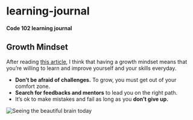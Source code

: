 # learning-journal
#### Code 102 learning journal



## Growth Mindset

After reading [this article](https://www.atlassian.com/blog/inside-atlassian/growth-mindset), I think that having a growth mindset means that you’re willing to learn and improve yourself and your skills everyday.

- **Don’t be afraid of challenges.** To grow, you must get out of your comfort zone.
- **Search for feedbacks and mentors** to lead you on the right path.
- It’s ok to make mistakes and fail as long as you **don’t give up.**

![Seeing the beautiful brain today](https://images.unsplash.com/photo-1549925245-f20a1bac6454?ixlib=rb-1.2.1&ixid=eyJhcHBfaWQiOjEyMDd9&auto=format&fit=crop&w=934&q=80)
